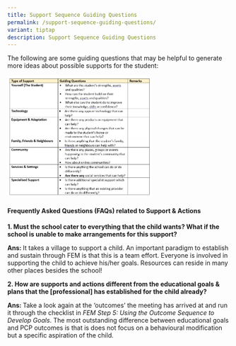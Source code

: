 ```yaml
---
title: Support Sequence Guiding Questions
permalink: /support-sequence-guiding-questions/
variant: tiptap
description: Support Sequence Guiding Questions
---
```

<p>The following are some guiding questions that may be helpful to generate
more ideas about possible supports for the student:</p>
<p></p>
<p></p>
<div class="isomer-image-wrapper">
<img style="width: 65%;" height="auto" width="100%" alt="Support Sequence Guiding Questions" src="/images/Support_Sequence.png">
</div>
<p></p>
<h4><strong>Frequently Asked Questions (FAQs) related to Support &amp; Actions</strong></h4>
<p></p>
<p><strong>1. Must the school cater to everything that the child wants? What if the school is unable to make arrangements for this support? </strong>
</p>
<p><strong>Ans: </strong>It takes a village to support a child. An important
paradigm to establish and sustain through FEM is that this is a team effort.
Everyone is involved in supporting the child to achieve his/her goals.
Resources can reside in many other places besides the school!</p>
<p></p>
<p><strong>2. How are supports and actions different from the educational goals &amp; plans that the [professional] has established for the child already? </strong>
</p>
<p><strong>Ans: </strong>Take a look again at the ‘outcomes’ the meeting
has arrived at and run it through the checklist in<em> FEM Step 5: Using the Outcome Sequence to Develop Goals</em>.
The most outstanding difference between educational goals and PCP outcomes
is that is does not focus on a behavioural modification but a specific
aspiration of the child.&nbsp;&nbsp;&nbsp;</p>
<p></p>
